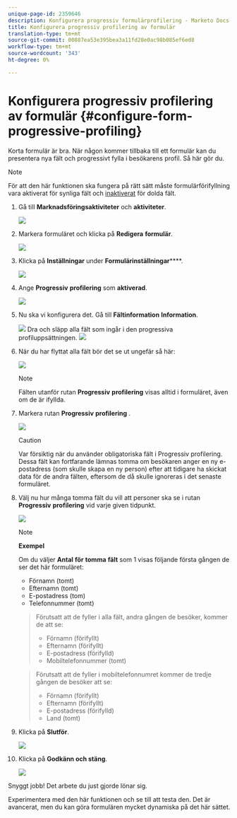 ```yaml
---
unique-page-id: 2359646
description: Konfigurera progressiv formulärprofilering - Marketo Docs - Produktdokumentation
title: Konfigurera progressiv profilering av formulär
translation-type: tm+mt
source-git-commit: 00887ea53e395bea3a11fd28e0ac98b085ef6ed8
workflow-type: tm+mt
source-wordcount: '343'
ht-degree: 0%

---
```



# Konfigurera progressiv profilering av formulär {#configure-form-progressive-profiling}

Korta formulär är bra. När någon kommer tillbaka till ett formulär kan du presentera nya fält och progressivt fylla i besökarens profil. Så här gör du.

>[!NOTE]
>
>För att den här funktionen ska fungera på rätt sätt måste formulärförifyllning vara aktiverat för synliga fält och [inaktiverat](http://docs.marketo.com/display/DOCS/Disable+Pre-fill+for+a+Form+Field) för dolda fält.

1. Gå till **Marknadsföringsaktiviteter** och **aktiviteter**.

   ![](assets/ma-1.png)

1. Markera formuläret och klicka på **Redigera** **formulär**.

   ![](assets/image2014-9-15-12-3a31-3a20.png)

1. Klicka på **Inställningar** under **Formulärinställningar******.

   ![](assets/image2014-9-15-12-3a31-3a29.png)

1. Ange **Progressiv** **profilering** som **aktiverad**.

   ![](assets/image2014-9-15-12-3a31-3a47.png)

1. Nu ska vi konfigurera det. Gå till **Fältinformation** **Information**.

   ![](assets/image2014-9-15-12-3a31-3a55.png)
Dra och släpp alla fält som ingår i den progressiva profiluppsättningen.
   ![](assets/image2014-9-15-12-3a32-3a3.png)

1. När du har flyttat alla fält bör det se ut ungefär så här:

   ![](assets/image2014-9-15-12-3a32-3a12.png)

   >[!NOTE]
   >
   >Fälten utanför rutan **Progressiv** **profilering** visas alltid i formuläret, även om de är ifyllda.

1. Markera rutan **Progressiv** **profilering** .

   ![](assets/image2014-9-15-12-3a32-3a19.png)

   >[!CAUTION]
   >
   >Var försiktig när du använder obligatoriska fält i Progressiv profilering. Dessa fält kan fortfarande lämnas tomma om besökaren anger en ny e-postadress (som skulle skapa en ny person) efter att tidigare ha skickat data för de andra fälten, eftersom de då skulle ignoreras i det senaste formuläret.

1. Välj nu hur många tomma fält du vill att personer ska se i rutan **Progressiv** **profilering** vid varje given tidpunkt.

   ![](assets/image2014-9-15-12-3a32-3a26.png)

   >[!NOTE]
   >
   >**Exempel**
   >
   >
   >Om du väljer **Antal** **för** **tomma** **fält** som 1 visas följande första gången de ser det här formuläret:
   >
   >    
   >    
   >    * Förnamn (tomt)
   >    * Efternamn (tomt)
   >    * E-postadress (tom)
   >    * Telefonnummer (tomt)

   >    
   >    
   >Förutsatt att de fyller i alla fält, andra gången de besöker, kommer de att se:
   >
   >    
   >    
   >    * Förnamn (förifyllt)
   >    * Efternamn (förifyllt)
   >    * E-postadress (förifylld)
   >    * Mobiltelefonnummer (tomt)

   >    
   >    
   >Förutsatt att de fyller i mobiltelefonnumret kommer de tredje gången de besöker att se:
   >
   >    
   >    
   >    * Förnamn (förifyllt)
   >    * Efternamn (förifyllt)
   >    * E-postadress (förifylld)
   >    * Land (tomt)


1. Klicka på **Slutför**.

   ![](assets/image2014-9-15-12-3a33-3a35.png)

1. Klicka på **Godkänn och stäng**.

   ![](assets/image2014-9-15-12-3a33-3a45.png)

Snyggt jobb! Det arbete du just gjorde lönar sig.

Experimentera med den här funktionen och se till att testa den. Det är avancerat, men du kan göra formulären mycket dynamiska på det här sättet.
